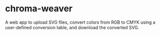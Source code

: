 # chroma-weaver
A web app to upload SVG files, convert colors from RGB to CMYK using a user-defined conversion table, and download the converted SVG.
